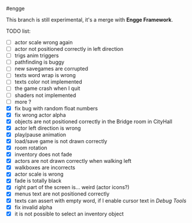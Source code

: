 #engge

This branch is still experimental, it's a merge with **Engge Framework**.

TODO list:
- [ ] actor scale wrong again
- [ ] actor not positioned correctly in left direction
- [ ] trigs anim triggers
- [ ] pathfinding is buggy
- [ ] new savegames are corrupted 
- [ ] texts word wrap is wrong
- [ ] texts color not implemented
- [ ] the game crash when I quit
- [ ] shaders not implemented
- [ ] more ?
- [x] fix bug with random float numbers
- [x] fix wrong actor alpha
- [x] objects are not positioned correctly in the Bridge room in CityHall
- [x] actor left direction is wrong
- [x] play/pause animation
- [x] load/save game is not drawn correctly
- [x] room rotation
- [x] inventory does not fade
- [x] actors are not drawn correctly when walking left
- [x] walkboxes are incorrects
- [x] actor scale is wrong
- [x] fade is totally black
- [x] right part of the screen is... weird (actor icons?)
- [x] menus text are not positioned correctly
- [x] texts can assert with empty word, if I enable cursor text in _Debug Tools_
- [x] fix invalid alpha
- [x] it is not possible to select an inventory object
